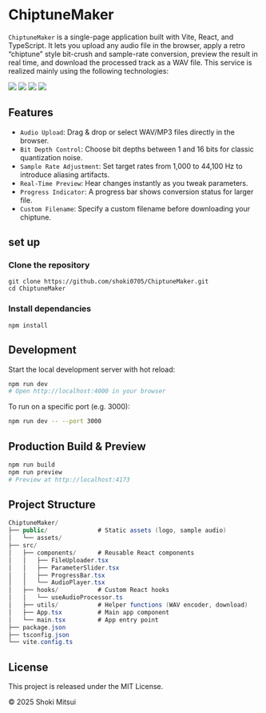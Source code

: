 # ChiptuneMaker
`ChiptuneMaker` is a single-page application built with Vite, React, and TypeScript. It lets you upload any audio file in the browser, apply a retro “chiptune” style bit-crush and sample-rate conversion, preview the result in real time, and download the processed track as a WAV file.
This service is realized mainly using the following technologies:

<img src="https://img.shields.io/badge/-TypeScript-007ACC.svg?logo=typescript&style=flat">
<img src="https://img.shields.io/badge/-Node.js-555.svg?logo=nodedotjs&style=flat">
<img src="https://img.shields.io/badge/-React-555.svg?logo=react&style=flat">
<img src="https://img.shields.io/badge/-HTML5-333.svg?logo=html5&style=flat">



## Features
- `Audio Upload`: Drag & drop or select WAV/MP3 files directly in the browser.
- `Bit Depth Control`: Choose bit depths between 1 and 16 bits for classic quantization noise.
- `Sample Rate Adjustment`: Set target rates from 1,000 to 44,100 Hz to introduce aliasing artifacts.
- `Real‑Time Preview`: Hear changes instantly as you tweak parameters.
- `Progress Indicator`: A progress bar shows conversion status for larger file.
- `Custom Filename`: Specify a custom filename before downloading your chiptune.

## set up
### Clone the repository
```bash:
git clone https://github.com/shoki0705/ChiptuneMaker.git
cd ChiptuneMaker
```
### Install dependancies
```bash:
npm install
```
## Development

Start the local development server with hot reload:

```bash
npm run dev
# Open http://localhost:4000 in your browser
```

To run on a specific port (e.g. 3000):
```bash
npm run dev -- --port 3000
```

## Production Build & Preview
```bash
npm run build
npm run preview
# Preview at http://localhost:4173
```

## Project Structure
```csharp
ChiptuneMaker/
├── public/              # Static assets (logo, sample audio)
│   └── assets/
├── src/
│   ├── components/      # Reusable React components
│   │   ├── FileUploader.tsx
│   │   ├── ParameterSlider.tsx
│   │   ├── ProgressBar.tsx
│   │   └── AudioPlayer.tsx
│   ├── hooks/           # Custom React hooks
│   │   └── useAudioProcessor.ts
│   ├── utils/           # Helper functions (WAV encoder, download)
│   ├── App.tsx          # Main app component
│   └── main.tsx         # App entry point
├── package.json
├── tsconfig.json
└── vite.config.ts
```

## License
This project is released under the MIT License.

© 2025 Shoki Mitsui


